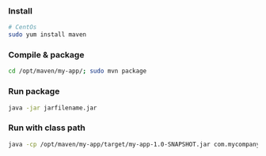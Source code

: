 ### Install

```bash
# CentOs
sudo yum install maven
```

### Compile & package

```bash
cd /opt/maven/my-app/; sudo mvn package
```

### Run package

```bash
java -jar jarfilename.jar
```

### Run with class path

```bash
java -cp /opt/maven/my-app/target/my-app-1.0-SNAPSHOT.jar com.mycompany.app.App # -cp for class path
```

